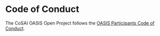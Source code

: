 # Code of Conduct

The CoSAI OASIS Open Project follows the [OASIS Participants Code of Conduct](https://www.oasis-open.org/policies-guidelines/oasis-participants-code-of-conduct/).
